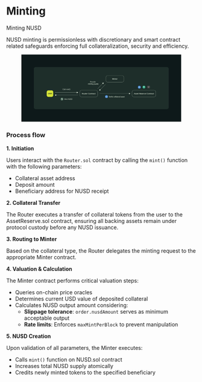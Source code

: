 # Minting

Minting NUSD

NUSD minting is permissionless with discretionary  and smart contract related safeguards enforcing full collateralization, security and efficiency.

<figure><img src="../.gitbook/assets/Yield_2_1920.png" alt=""><figcaption></figcaption></figure>

### Process flow

**1. Initiation**

Users interact with the `Router.sol` contract by calling the `mint()` function with the following parameters:

* Collateral asset address
* Deposit amount
* Beneficiary address for NUSD receipt

**2. Collateral Transfer**

The Router executes a transfer of collateral tokens from the user to the AssetReserve.sol contract, ensuring all backing assets remain under protocol custody before any NUSD issuance.

**3. Routing to  Minter**

Based on the collateral type, the Router delegates the minting request to the appropriate Minter contract.&#x20;

**4. Valuation & Calculation**

The Minter contract performs critical valuation steps:

* Queries on-chain price oracles&#x20;
* Determines current USD value of deposited collateral
* Calculates NUSD output amount considering:
  * **Slippage tolerance**: `order.nusdAmount` serves as minimum acceptable output
  * **Rate limits**: Enforces `maxMintPerBlock` to prevent manipulation

**5. NUSD Creation**

Upon validation of all parameters, the Minter executes:

* Calls `mint()` function on NUSD.sol contract
* Increases total NUSD supply atomically
* Credits newly minted tokens to the specified beneficiary
